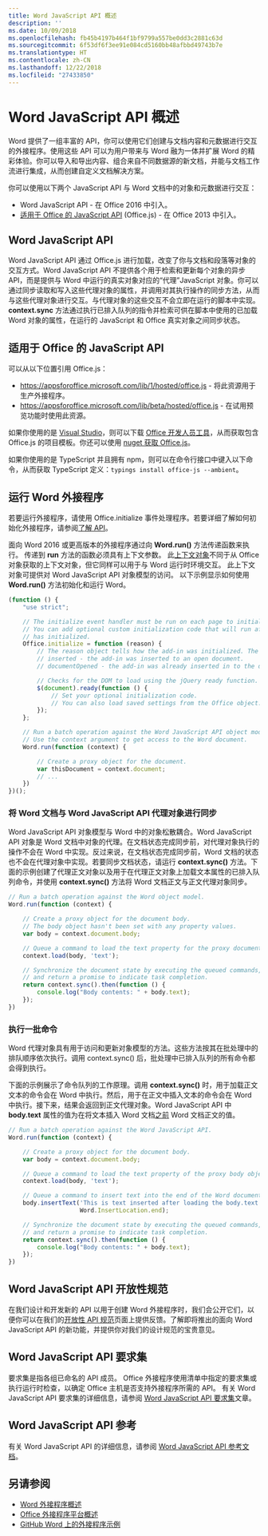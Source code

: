 ```yaml
---
title: Word JavaScript API 概述
description: ''
ms.date: 10/09/2018
ms.openlocfilehash: fb45b4197b464f1bf9799a557be0dd3c2881c63d
ms.sourcegitcommit: 6f53df6f3ee91e084cd5160bb48afbbd49743b7e
ms.translationtype: HT
ms.contentlocale: zh-CN
ms.lasthandoff: 12/22/2018
ms.locfileid: "27433850"
---
```

# <a name="word-javascript-api-overview"></a>Word JavaScript API 概述

Word 提供了一组丰富的 API，你可以使用它们创建与文档内容和元数据进行交互的外接程序。使用这些 API 可以为用户带来与 Word 融为一体并扩展 Word 的精彩体验。你可以导入和导出内容、组合来自不同数据源的新文档，并能与文档工作流进行集成，从而创建自定义文档解决方案。

你可以使用以下两个 JavaScript API 与 Word 文档中的对象和元数据进行交互：

- Word JavaScript API - 在 Office 2016 中引入。
- [适用于 Office 的 JavaScript API](../javascript-api-for-office.md) (Office.js) - 在 Office 2013 中引入。

## <a name="word-javascript-api"></a>Word JavaScript API

Word JavaScript API 通过 Office.js 进行加载，改变了你与文档和段落等对象的交互方式。Word JavaScript API 不提供各个用于检索和更新每个对象的异步 API，而是提供与 Word 中运行的真实对象对应的“代理”JavaScript 对象。你可以通过同步读取和写入这些代理对象的属性，并调用对其执行操作的同步方法，从而与这些代理对象进行交互。与代理对象的这些交互不会立即在运行的脚本中实现。**context.sync** 方法通过执行已排入队列的指令并检索可供在脚本中使用的已加载 Word 对象的属性，在运行的 JavaScript 和 Office 真实对象之间同步状态。

## <a name="javascript-api-for-office"></a>适用于 Office 的 JavaScript API

可以从以下位置引用 Office.js：

* https://appsforoffice.microsoft.com/lib/1/hosted/office.js - 将此资源用于生产外接程序。
* https://appsforoffice.microsoft.com/lib/beta/hosted/office.js - 在试用预览功能时使用此资源。

如果你使用的是 [Visual Studio](https://www.visualstudio.com/products/free-developer-offers-vs)，则可以下载 [Office 开发人员工具](https://www.visualstudio.com/features/office-tools-vs.aspx)，从而获取包含 Office.js 的项目模板。你还可以使用 [nuget 获取 Office.js](https://www.nuget.org/packages/Microsoft.Office.js/)。

如果你使用的是 TypeScript 并且拥有 npm，则可以在命令行接口中键入以下命令，从而获取 TypeScript 定义：`typings install office-js --ambient`。

## <a name="running-word-add-ins"></a>运行 Word 外接程序

若要运行外接程序，请使用 Office.initialize 事件处理程序。若要详细了解如何初始化外接程序，请参阅[了解 API](https://docs.microsoft.com/office/dev/add-ins/develop/understanding-the-javascript-api-for-office)。

面向 Word 2016 或更高版本的外接程序通过向 **Word.run()** 方法传递函数来执行。 传递到 **run** 方法的函数必须具有上下文参数。 此[上下文对象](/javascript/api/word/word.requestcontext)不同于从 Office 对象获取的上下文对象，但它同样可以用于与 Word 运行时环境交互。 此上下文对象可提供对 Word JavaScript API 对象模型的访问。 以下示例显示如何使用 **Word.run()** 方法初始化和运行 Word。

```js
(function () {
    "use strict";

    // The initialize event handler must be run on each page to initialize Office JS.
    // You can add optional custom initialization code that will run after OfficeJS
    // has initialized.
    Office.initialize = function (reason) {
        // The reason object tells how the add-in was initialized. The values can be:
        // inserted - the add-in was inserted to an open document.
        // documentOpened - the add-in was already inserted in to the document and the document was opened.

        // Checks for the DOM to load using the jQuery ready function.
        $(document).ready(function () {
            // Set your optional initialization code.
            // You can also load saved settings from the Office object.
        });
    };

    // Run a batch operation against the Word JavaScript API object model.
    // Use the context argument to get access to the Word document.
    Word.run(function (context) {

        // Create a proxy object for the document.
        var thisDocument = context.document;
        // ...
    })
})();
```

### <a name="synchronizing-word-documents-with-word-javascript-api-proxy-objects"></a>将 Word 文档与 Word JavaScript API 代理对象进行同步

Word JavaScript API 对象模型与 Word 中的对象松散耦合。Word JavaScript API 对象是 Word 文档中对象的代理。在文档状态完成同步前，对代理对象执行的操作不会在 Word 中实现。反过来说，在文档状态完成同步前，Word 文档的状态也不会在代理对象中实现。若要同步文档状态，请运行 **context.sync()** 方法。下面的示例创建了代理正文对象以及用于在代理正文对象上加载文本属性的已排入队列命令，并使用 **context.sync()** 方法将 Word 文档正文与正文代理对象同步。

```js
// Run a batch operation against the Word object model.
Word.run(function (context) {

    // Create a proxy object for the document body.
    // The body object hasn't been set with any property values.
    var body = context.document.body;

    // Queue a command to load the text property for the proxy document body object.
    context.load(body, 'text');

    // Synchronize the document state by executing the queued commands,
    // and return a promise to indicate task completion.
    return context.sync().then(function () {
        console.log("Body contents: " + body.text);
    });
})
```

### <a name="executing-a-batch-of-commands"></a>执行一批命令

Word 代理对象具有用于访问和更新对象模型的方法。这些方法按其在批处理中的排队顺序依次执行。调用 context.sync() 后，批处理中已排入队列的所有命令都会得到执行。

下面的示例展示了命令队列的工作原理。调用 **context.sync()** 时，用于加载正文文本的命令会在 Word 中执行。然后，用于在正文中插入文本的命令会在 Word 中执行。接下来，结果会返回到正文代理对象。Word JavaScript API 中 **body.text** 属性的值为在将文本插入 Word 文档<u>之前</u> Word 文档正文的值。


```js
// Run a batch operation against the Word JavaScript API.
Word.run(function (context) {

    // Create a proxy object for the document body.
    var body = context.document.body;

    // Queue a command to load the text property of the proxy body object.
    context.load(body, 'text');

    // Queue a command to insert text into the end of the Word document body.
    body.insertText('This is text inserted after loading the body.text property',
                    Word.InsertLocation.end);

    // Synchronize the document state by executing the queued commands,
    // and return a promise to indicate task completion.
    return context.sync().then(function () {
        console.log("Body contents: " + body.text);
    });
})
```

## <a name="word-javascript-api-open-specifications"></a>Word JavaScript API 开放性规范

在我们设计和开发新的 API 以用于创建 Word 外接程序时，我们会公开它们，以便你可以在我们的[开放性 API 规范](../openspec.md)页面上提供反馈。了解即将推出的面向 Word JavaScript API 的新功能，并提供你对我们的设计规范的宝贵意见。

## <a name="word-javascript-api-requirement-sets"></a>Word JavaScript API 要求集

要求集是指各组已命名的 API 成员。 Office 外接程序使用清单中指定的要求集或执行运行时检查，以确定 Office 主机是否支持外接程序所需的 API。 有关 Word JavaScript API 要求集的详细信息，请参阅 [Word JavaScript API 要求集](../requirement-sets/word-api-requirement-sets.md)文章。

## <a name="word-javascript-api-reference"></a>Word JavaScript API 参考

有关 Word JavaScript API 的详细信息，请参阅 [Word JavaScript API 参考文档](/javascript/api/word)。

## <a name="see-also"></a>另请参阅

* [Word 外接程序概述](https://docs.microsoft.com/office/dev/add-ins/word/word-add-ins-programming-overview)
* [Office 外接程序平台概述](https://docs.microsoft.com/office/dev/add-ins/overview/office-add-ins)
* [GitHub Word 上的外接程序示例](https://github.com/OfficeDev?utf8=%E2%9C%93&q=Word)
